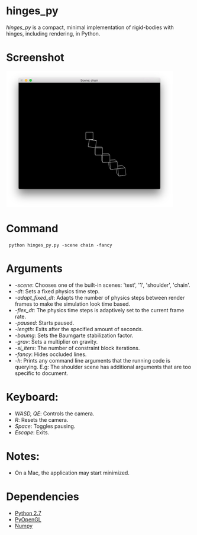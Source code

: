 # hinges_py
*hinges_py* is a compact, minimal implementation of rigid-bodies with hinges, including rendering, in Python.

# Screenshot
<img src="hinges_py_chain.png" width="450">


# Command
```
 python hinges_py.py -scene chain -fancy
```

# Arguments
 - *-scene*: Chooses one of the built-in scenes: 'test', '1', 'shoulder', 'chain'.
 - *-dt*: Sets a fixed physics time step.
 - *-adapt_fixed_dt*: Adapts the number of physics steps between render frames to make the simulation look time based.
 - *-flex_dt*: The physics time steps is adaptively set to the current frame rate.
 - *-paused*: Starts paused.
 - *-length*: Exits after the specified amount of seconds.
 - *-baumg*: Sets the Baumgarte stabilization factor.
 - *-grav*: Sets a multiplier on gravity.
 - *-si_iters*: The number of constraint block iterations.
 - *-fancy*: Hides occluded lines.
 - *-h*: Prints any command line arguments that the running code is querying. E.g: The shoulder scene has additional arguments that are too specific to document.

# Keyboard:
 - *WASD, QE*: Controls the camera.
 - *R*: Resets the camera.
 - *Space*: Toggles pausing.
 - *Escape*: Exits.

#  Notes:
 -  On a Mac, the application may start minimized.

# Dependencies
 - [Python 2.7](https://www.python.org/downloads/)
 - [PyOpenGL](http://pyopengl.sourceforge.net/documentation/installation.html)
 - [Numpy](http://docs.scipy.org/doc/numpy-1.10.1/user/install.html#id4)
